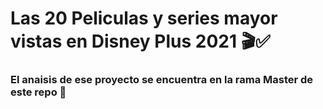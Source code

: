 # Las 20 Peliculas y series mayor vistas en Disney Plus 2021 🎬✅
### El anaisis de ese proyecto se encuentra en la rama **Master** de este repo 🧐
